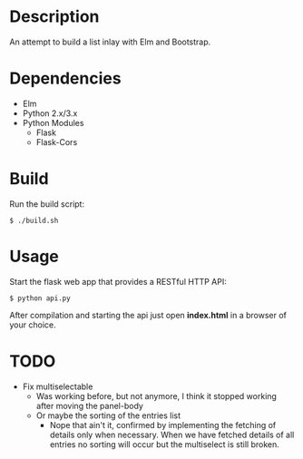 # Description

An attempt to build a list inlay with Elm and Bootstrap.

# Dependencies

* Elm
* Python 2.x/3.x
* Python Modules
  * Flask
  * Flask-Cors

# Build

Run the build script:

```
$ ./build.sh
```

# Usage

Start the flask web app that provides a RESTful HTTP API:

```
$ python api.py
```
  
After compilation and starting the api just open **index.html** in a browser of
your choice.

# TODO

* Fix multiselectable
  * Was working before, but not anymore, I think it stopped working after
    moving the panel-body
  * Or maybe the sorting of the entries list
    * Nope that ain't it, confirmed by implementing the fetching of details
      only when necessary. When we have fetched details of all entries no
      sorting will occur but the multiselect is still broken.
